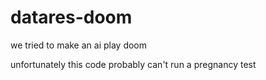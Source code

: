 # datares-doom

we tried to make an ai play doom

unfortunately this code probably can't run a pregnancy test
